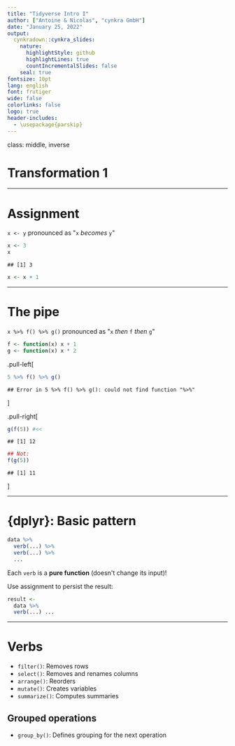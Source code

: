 ```yaml
---
title: "Tidyverse Intro I"
author: ["Antoine & Nicolas", "cynkra GmbH"]
date: "January 25, 2022"
output:
  cynkradown::cynkra_slides:
    nature:
      highlightStyle: github
      highlightLines: true
      countIncrementalSlides: false
    seal: true
fontsize: 10pt
lang: english
font: frutiger
wide: false
colorlinks: false
logo: true
header-includes:
  - \usepackage{parskip}
---
```






class: middle, inverse
# Transformation 1

---

# Assignment

`x <- y` pronounced as "`x` _becomes_ `y`"


```r
x <- 3
x
```

```
## [1] 3
```

```r
x <- x + 1
```


---

# The pipe

`x %>% f() %>% g()` pronounced as "`x` _then_ `f` _then_ `g`"


```r
f <- function(x) x + 1
g <- function(x) x * 2
```

.pull-left[


```r
5 %>% f() %>% g()
```

```
## Error in 5 %>% f() %>% g(): could not find function "%>%"
```

]

.pull-right[


```r
g(f(5)) #<<
```

```
## [1] 12
```

```r
## Not:
f(g(5))
```

```
## [1] 11
```

]

---

# {dplyr}: Basic pattern

```r
data %>%
  verb(...) %>%
  verb(...) %>%
  ...
```

Each `verb` is a **pure function** (doesn't change its input)!

Use assignment to persist the result:

```r
result <-
  data %>%
  verb(...) ...
```

---

# Verbs

- `filter()`: Removes rows
- `select()`: Removes and renames columns
- `arrange()`: Reorders
- `mutate()`: Creates variables
- `summarize()`: Computes summaries

## Grouped operations

- `group_by()`: Defines grouping for the next operation
